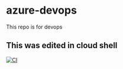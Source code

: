 # azure-devops
This repo is for devops
## This was edited in cloud shell

[![CI](https://github.com/Deepika-TestRepo/azure-devops/actions/workflows/main.yml/badge.svg)](https://github.com/Deepika-TestRepo/azure-devops/actions/workflows/main.yml)
